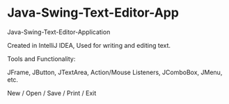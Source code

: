 # Java-Swing-Text-Editor-App
Java-Swing-Text-Editor-Application

Created in IntelliJ IDEA, Used for writing and editing text.

Tools and Functionality:

JFrame, JButton, JTextArea, Action/Mouse Listeners, JComboBox, JMenu, etc.

New / Open / Save / Print / Exit 
